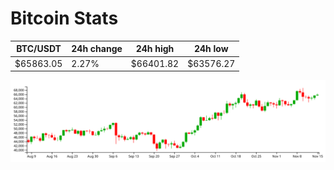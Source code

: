 # Bitcoin Stats

BTC/USDT|24h change|24h high|24h low|
|---|---|---|---|
|$65863.05|2.27%|$66401.82|$63576.27|

<img src="./chart.svg">
